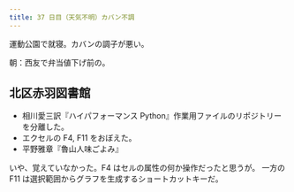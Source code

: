```yaml
---
title: 37 日目（天気不明）カバン不調
---
```


運動公園で就寝。カバンの調子が悪い。

朝：西友で弁当値下げ前の。

## 北区赤羽図書館

* 相川愛三訳『ハイパフォーマンス Python』作業用ファイルのリポジトリーを分離した。
* エクセルの F4, F11 をおぼえた。
* 平野雅章『魯山人味ごよみ』

いや、覚えていなかった。F4 はセルの属性の何か操作だったと思うが。
一方の F11 は選択範囲からグラフを生成するショートカットキーだ。
